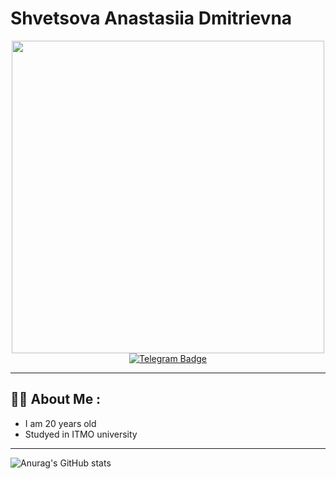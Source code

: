 # Shvetsova Anastasiia Dmitrievna
<div id="header"  align="center">
<img src="https://i.giphy.com/media/v1.Y2lkPTc5MGI3NjExbGpwcjlyM3V6a3lmd2xkdHV2NzY5NDFkMTR4b2sydTd2Zmtzd3Y4NCZlcD12MV9pbnRlcm5hbF9naWZfYnlfaWQmY3Q9Zw/LMcB8XospGZO8UQq87/giphy.gif"  width="500"/>
</div>
<div id="badges"  align="center">
<a href="https://t.me/s_a_d_do">
<img src="https://img.shields.io/badge/Telegram-blue?style=for-the-badge&logo=telegram&logoColor=white" alt="Telegram Badge" alt=""/>
</a>
</div>

---

## :woman_technologist: About Me :
* I am 20 years old 
* Studyed in ITMO university 

---
![Anurag's GitHub stats](https://github-readme-stats.vercel.app/api?username=anuraghazra&show_icons=true&theme=radical)
